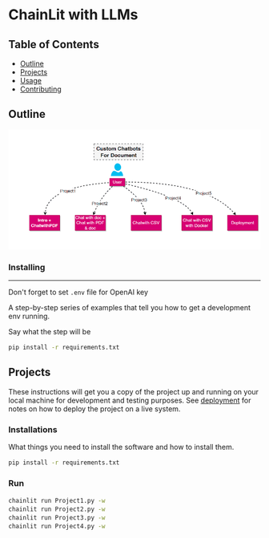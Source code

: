 # ChainLit with LLMs 

## Table of Contents

- [Outline](#about)
- [Projects](#getting_started)
- [Usage](#usage)
- [Contributing](../CONTRIBUTING.md)

## Outline 

![](FlowDiagram.gif)

### Installing

---

Don't forget to set `.env` file for OpenAI key

A step-by-step series of examples that tell you how to get a development env running.

Say what the step will be

```bash
pip install -r requirements.txt
```

## Projects 

These instructions will get you a copy of the project up and running on your local machine for development and testing purposes. See [deployment](#deployment) for notes on how to deploy the project on a live system.

### Installations

What things you need to install the software and how to install them.

```bash
pip install -r requirements.txt
```

### Run

```bash
chainlit run Project1.py -w
chainlit run Project2.py -w
chainlit run Project3.py -w
chainlit run Project4.py -w
```
